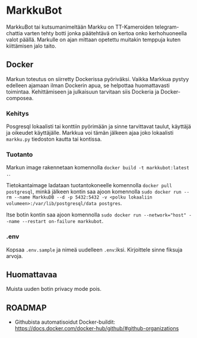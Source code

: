 # MarkkuBot

MarkkuBot tai kutsumanimeltään Markku on TT-Kameroiden telegram-chattia varten tehty botti jonka päätehtävä on kertoa onko kerhohuoneella valot päällä. Markulle on ajan mittaan opetettu muitakin temppuja kuten kiittämisen jalo taito.

## Docker

Markun toteutus on siirretty Dockerissa pyöriväksi. Vaikka Markkua pystyy edelleen ajamaan ilman Dockerin apua, se helpottaa huomattavasti toimintaa. Kehittämiseen ja julkaisuun tarvitaan siis Dockeria ja Docker-composea.

### Kehitys

Posgresql lokaalisti tai konttiin pyörimään ja sinne tarvittavat taulut, käyttäjä ja oikeudet käyttäjälle.
Markkua voi tämän jälkeen ajaa joko lokaalisti `markku.py` tiedoston kautta tai kontissa.  

### Tuotanto

Markun image rakennetaan komennolla `docker build -t markkubot:latest .`.

Tietokantaimage ladataan tuotantokoneelle komennolla `docker pull postgresql`, minkä jälkeen kontin saa ajoon komennolla `sudo docker run --rm --name MarkkuDB --d -p 5432:5432 -v <polku lokaaliin volumeen>:/var/lib/postgresql/data postgres`.

Itse botin kontin saa ajoon komennolla `sudo docker run --network="host" --name --restart on-failure markkubot`.

### .env

Kopsaa `.env.sample` ja nimeä uudelleen `.env`:iksi. Kirjoittele sinne fiksuja arvoja.

## Huomattavaa

Muista uuden botin privacy mode pois.

## ROADMAP

* Githubista automatisoidut Docker-buildit: https://docs.docker.com/docker-hub/github/#github-organizations

